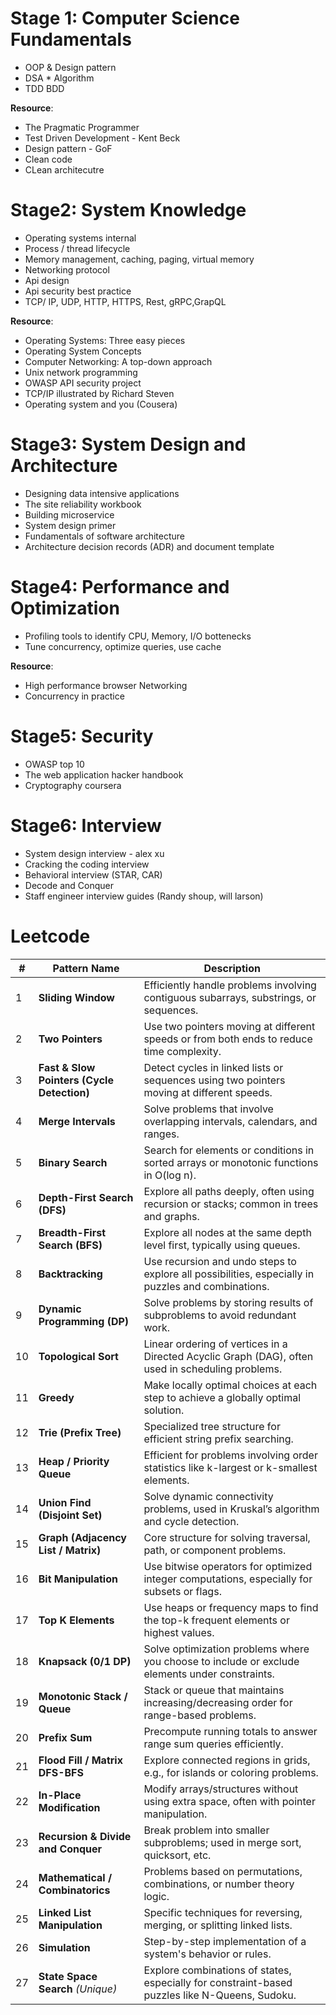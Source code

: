 # Stage 1: Computer Science Fundamentals

- OOP & Design pattern
- DSA * Algorithm
- TDD BDD


**Resource**:

- The Pragmatic Programmer
- Test Driven Development - Kent Beck
- Design pattern - GoF
- Clean code
- CLean architecutre 

# Stage2: System Knowledge

- Operating systems internal
- Process / thread lifecycle
- Memory management, caching, paging, virtual memory
- Networking protocol
- Api design
- Api security best practice
- TCP/ IP, UDP, HTTP, HTTPS, Rest, gRPC,GrapQL

**Resource**:

- Operating Systems: Three easy pieces
- Operating System Concepts
- Computer Networking: A top-down approach
- Unix network programming
- OWASP API security project
- TCP/IP illustrated by Richard Steven
- Operating system and you (Cousera)

# Stage3: System Design and Architecture

- Designing data intensive applications
- The site reliability workbook
- Building microservice
- System design primer
- Fundamentals of software architecture
- Architecture decision records (ADR) and document template 

# Stage4: Performance and Optimization

- Profiling tools to identify CPU, Memory, I/O bottenecks
- Tune concurrency, optimize queries, use cache

**Resource**:
- High performance browser Networking
- Concurrency in practice

# Stage5: Security

- OWASP top 10
- The web application hacker handbook
- Cryptography coursera

# Stage6: Interview

- System design interview - alex xu
- Cracking the coding interview
- Behavioral interview (STAR, CAR)
- Decode and Conquer
- Staff engineer interview guides (Randy shoup, will larson)


# Leetcode

| #   | Pattern Name                               | Description                                                                                        |
| --- | ------------------------------------------ | -------------------------------------------------------------------------------------------------- |
| 1   | **Sliding Window**                         | Efficiently handle problems involving contiguous subarrays, substrings, or sequences.              |
| 2   | **Two Pointers**                           | Use two pointers moving at different speeds or from both ends to reduce time complexity.           |
| 3   | **Fast & Slow Pointers (Cycle Detection)** | Detect cycles in linked lists or sequences using two pointers moving at different speeds.          |
| 4   | **Merge Intervals**                        | Solve problems that involve overlapping intervals, calendars, and ranges.                          |
| 5   | **Binary Search**                          | Search for elements or conditions in sorted arrays or monotonic functions in O(log n).             |
| 6   | **Depth-First Search (DFS)**               | Explore all paths deeply, often using recursion or stacks; common in trees and graphs.             |
| 7   | **Breadth-First Search (BFS)**             | Explore all nodes at the same depth level first, typically using queues.                           |
| 8   | **Backtracking**                           | Use recursion and undo steps to explore all possibilities, especially in puzzles and combinations. |
| 9   | **Dynamic Programming (DP)**               | Solve problems by storing results of subproblems to avoid redundant work.                          |
| 10  | **Topological Sort**                       | Linear ordering of vertices in a Directed Acyclic Graph (DAG), often used in scheduling problems.  |
| 11  | **Greedy**                                 | Make locally optimal choices at each step to achieve a globally optimal solution.                  |
| 12  | **Trie (Prefix Tree)**                     | Specialized tree structure for efficient string prefix searching.                                  |
| 13  | **Heap / Priority Queue**                  | Efficient for problems involving order statistics like k-largest or k-smallest elements.           |
| 14  | **Union Find (Disjoint Set)**              | Solve dynamic connectivity problems, used in Kruskal’s algorithm and cycle detection.              |
| 15  | **Graph (Adjacency List / Matrix)**        | Core structure for solving traversal, path, or component problems.                                 |
| 16  | **Bit Manipulation**                       | Use bitwise operators for optimized integer computations, especially for subsets or flags.         |
| 17  | **Top K Elements**                         | Use heaps or frequency maps to find the top-k frequent elements or highest values.                 |
| 18  | **Knapsack (0/1 DP)**                      | Solve optimization problems where you choose to include or exclude elements under constraints.     |
| 19  | **Monotonic Stack / Queue**                | Stack or queue that maintains increasing/decreasing order for range-based problems.                |
| 20  | **Prefix Sum**                             | Precompute running totals to answer range sum queries efficiently.                                 |
| 21  | **Flood Fill / Matrix DFS-BFS**            | Explore connected regions in grids, e.g., for islands or coloring problems.                        |
| 22  | **In-Place Modification**                  | Modify arrays/structures without using extra space, often with pointer manipulation.               |
| 23  | **Recursion & Divide and Conquer**         | Break problem into smaller subproblems; used in merge sort, quicksort, etc.                        |
| 24  | **Mathematical / Combinatorics**           | Problems based on permutations, combinations, or number theory logic.                              |
| 25  | **Linked List Manipulation**               | Specific techniques for reversing, merging, or splitting linked lists.                             |
| 26  | **Simulation**                             | Step-by-step implementation of a system's behavior or rules.                                       |
| 27  | **State Space Search** *(Unique)*          | Explore combinations of states, especially for constraint-based puzzles like N-Queens, Sudoku.     |
